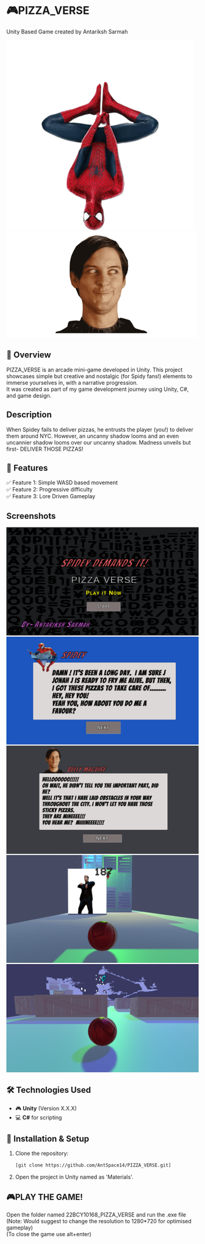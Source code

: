 # 🎮PIZZA_VERSE
Unity Based Game created by Antariksh Sarmah

![Game Banner](https://github.com/AntSpace14/PIZZA_VERSE/blob/main/SPIDY-clear.png)
![Game Banner](https://github.com/AntSpace14/PIZZA_VERSE/blob/main/bully1.png)

## 🚀 Overview
PIZZA_VERSE is an arcade mini-game developed in Unity. This project showcases simple but creative and nostalgic (for Spidy fans!) elements to immerse yourselves in, with a narrative progression.  
It was created as part of my game development journey using Unity, C#, and game design.

## Description
When Spidey fails to deliver pizzas, he entrusts the player (you!) to deliver them around NYC. However, an uncanny shadow looms and an even uncannier shadow looms over our uncanny shadow. Madness unveils but first- DELIVER THOSE PIZZAS!

## 🔧 Features
✅ Feature 1: Simple WASD based movement  
✅ Feature 2: Progressive difficulty  
✅ Feature 3: Lore Driven Gameplay  

## Screenshots
![Game Banner](https://github.com/AntSpace14/PIZZA_VERSE/blob/main/Screenshot(1764).png)
![Game Banner](https://github.com/AntSpace14/PIZZA_VERSE/blob/main/Screenshot(1765).png)
![Game Banner](https://github.com/AntSpace14/PIZZA_VERSE/blob/main/Screenshot(1766).png)
![Game Banner](https://github.com/AntSpace14/PIZZA_VERSE/blob/main/Screenshot(1767).png)
![Game Banner](https://github.com/AntSpace14/PIZZA_VERSE/blob/main/Screenshot(1768).png)

## 🛠️ Technologies Used
- 🎮 **Unity** (Version X.X.X)
- 💻 **C#** for scripting

## 📂 Installation & Setup
1. Clone the repository:
   ```sh
   [git clone https://github.com/AntSpace14/PIZZA_VERSE.git]
   
2. Open the project in Unity named as 'Materials'.

## 🎮PLAY THE GAME!
Open the folder named 22BCY10168_PIZZA_VERSE and run the .exe file <br>
(Note: Would suggest to change the resolution to 1280*720 for optimised gameplay) <br>
(To close the game use alt+enter)
